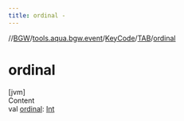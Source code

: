 ```yaml
---
title: ordinal -
---
```

//[BGW](../../../../index.md)/[tools.aqua.bgw.event](../../index.md)/[KeyCode](../index.md)/[TAB](index.md)/[ordinal](ordinal.md)



# ordinal  
[jvm]  
Content  
val [ordinal](ordinal.md): [Int](https://kotlinlang.org/api/latest/jvm/stdlib/kotlin/-int/index.html)  



